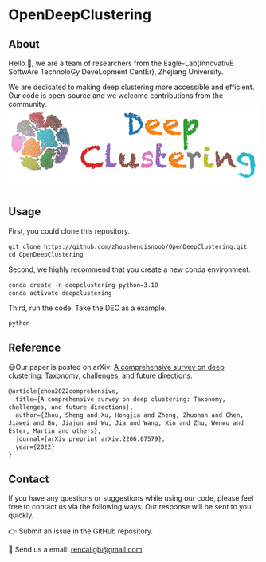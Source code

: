 # OpenDeepClustering
## About
Hello :wave:, we are a team of researchers from the Eagle-Lab(InnovativE SoftwAre TechnoloGy DeveLopment CentEr), Zhejiang University.

We are dedicated to making deep clustering more accessible and efficient. Our code is open-source and we welcome contributions from the community.
![Deep Clustering](pic/deepclustering-logo.png)

## Usage
First, you could clone this repository.
```
git clone https://github.com/zhoushengisnoob/OpenDeepClustering.git
cd OpenDeepClustering
```

Second, we highly recommend that you create a new conda environment.
```
conda create -n deepclustering python=3.10
conda activate deepclustering
```

Third, run the code. Take the DEC as a example.
```
python 
```



## Reference
:smiley:Our paper is posted on arXiv: [A comprehensive survey on deep clustering: Taxonomy, challenges, and future directions](https://arxiv.org/abs/2206.07579). 
```
@article{zhou2022comprehensive,
  title={A comprehensive survey on deep clustering: Taxonomy, challenges, and future directions},
  author={Zhou, Sheng and Xu, Hongjia and Zheng, Zhuonan and Chen, Jiawei and Bu, Jiajun and Wu, Jia and Wang, Xin and Zhu, Wenwu and Ester, Martin and others},
  journal={arXiv preprint arXiv:2206.07579},
  year={2022}
}
```

## Contact
If you have any questions or suggestions while using our code, please feel free to contact us via the following ways. Our response will be sent to you quickly.

:point_right: Submit an issue in the GitHub repository.

:email: Send us a email: [rencailgb@gmail.com](mailto:rencailgb@gmail.com)

